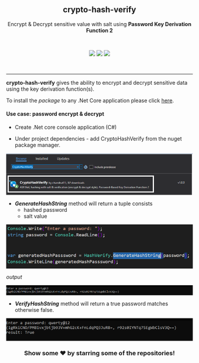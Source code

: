 <p align="center">
 <h2 align="center">crypto-hash-verify</h2>
 <p align="center">Encrypt & Decrypt sensitive value with salt using <b>Password Key Derivation Function 2</b></p>
 <br/>
 <p align="center">
 <img src="https://img.shields.io/github/stars/chandru415/crypto-hash-verify?style=for-the-badge" />
 <img src="https://img.shields.io/github/watchers/chandru415/crypto-hash-verify?style=for-the-badge" />
  <a href="https://www.nuget.org/packages/CryptoHashVerify/">
   <img src="https://img.shields.io/nuget/dt/CryptoHashVerify?style=for-the-badge" />
 </a>
 </p>
</p>
<br/>

---

 **crypto-hash-verify** gives the ability to encrypt and decrypt sensitive data using the key derivation function(s). 

To install the *package* to any .Net Core application please click [here](https://www.nuget.org/packages/CryptoHashVerify/).

<h4> Use case: password encrypt & decrypt </h4>


* Create .Net core console application (C#)

* Under project dependencies - add CryptoHashVerify from the nuget package manager.

<img align="center" src="./assests/nugetpackagess.png" alt="nuget package image">

* ***GenerateHashString*** method will return a tuple consists 
  * hashed password
  * salt value

<img align="center" src="./assests/input-password.png" alt="input-password">

<br/>

*output*

<img align="center" src="./assests/hashedoutput.png" alt="hashedoutput">

<br/>


* ***VerifyHashString*** method will return a true password matches otherwise false.

<img align="center" src="./assests/foutput.PNG" alt="foutput">

<br/>

<div align="center">

### Show some ❤️ by starring some of the repositories!

</div>
